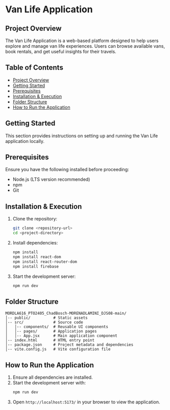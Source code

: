 # Van Life Application

## Project Overview
The Van Life Application is a web-based platform designed to help users explore and manage van life experiences. Users can browse available vans, book rentals, and get useful insights for their travels.

## Table of Contents
- [Project Overview](#project-overview)
- [Getting Started](#getting-started)
- [Prerequisites](#prerequisites)
- [Installation & Execution](#installation--execution)
- [Folder Structure](#folder-structure)
- [How to Run the Application](#how-to-run-the-application)

## Getting Started
This section provides instructions on setting up and running the Van Life application locally.

## Prerequisites
Ensure you have the following installed before proceeding:
- Node.js (LTS version recommended)
- npm 
- Git

## Installation & Execution
1. Clone the repository:
   ```sh
   git clone <repository-url>
   cd <project-directory>
   ```
2. Install dependencies:
   ```sh
   npm install
   npm install react-dom
   npm install react-router-dom
   npm install firebase   
   ```
3. Start the development server:
   ```sh
   npm run dev
   ```

## Folder Structure
```
MORDLA616_PTO2405_ChadBosch-MORENADLAMINI_DJS08-main/
│-- public/          # Static assets
│-- src/             # Source code
│   │-- components/  # Reusable UI components
│   │-- pages/       # Application pages
│   │-- App.jsx      # Main application component
│-- index.html       # HTML entry point
│-- package.json     # Project metadata and dependencies
│-- vite.config.js   # Vite configuration file
```

## How to Run the Application
1. Ensure all dependencies are installed.
2. Start the development server with:
   ```sh
   npm run dev
   ```
3. Open `http://localhost:5173/` in your browser to view the application.


